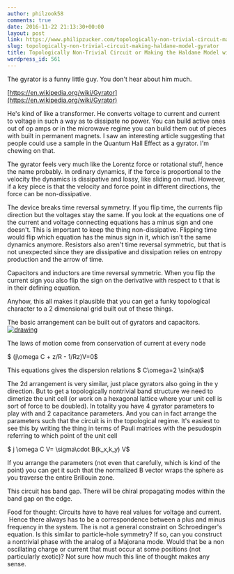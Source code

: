 ```yaml
---
author: philzook58
comments: true
date: 2016-11-22 21:13:30+00:00
layout: post
link: https://www.philipzucker.com/topologically-non-trivial-circuit-making-haldane-model-gyrator/
slug: topologically-non-trivial-circuit-making-haldane-model-gyrator
title: Topologically Non-Trivial Circuit or Making the Haldane Model with a Gyrator
wordpress_id: 561
---
```


The gyrator is a funny little guy. You don't hear about him much.

[https://en.wikipedia.org/wiki/Gyrator](https://en.wikipedia.org/wiki/Gyrator)

He's kind of like a transformer. He converts voltage to current and current to voltage in such a way as to dissipate no power. You can build active ones out of op amps or in the microwave regime you can build them out of pieces with built in permanent magnets. I saw an interesting article suggesting that people could use a sample in the Quantum Hall Effect as a gyrator. I'm chewing on that.

The gyrator feels very much like the Lorentz force or rotational stuff, hence the name probably. In ordinary dynamics, if the force is proportional to the velocity the dynamics is dissipative and lossy, like sliding on mud. However, if a key piece is that the velocity and force point in different directions, the force can be non-dissipative.

The device breaks time reversal symmetry. If you flip time, the currents flip direction but the voltages stay the same. If you look at the equations one of the current and voltage connecting equations has a minus sign and one doesn't. This is important to keep the thing non-dissipative. Flipping time would flip which equation has the minus sign in it, which isn't the same dynamics anymore. Resistors also aren't time reversal symmetric, but that is not unexpected since they are dissipative and dissipation relies on entropy production and the arrow of time.

Capacitors and inductors are time reversal symmetric. When you flip the current sign you also flip the sign on the derivative with respect to t that is in their defining equation.

Anyhow, this all makes it plausible that you can get a funky topological character to a 2 dimensional grid built out of these things.

The basic arrangement can be built out of gyrators and capacitors.[![drawing](http://www.philipzucker.com/wp-content/uploads/2016/11/Drawing-300x172.jpeg)](http://www.philipzucker.com/wp-content/uploads/2016/11/Drawing.jpeg)

The laws of motion come from conservation of current at every node

$ (j\omega C + z/R - 1/Rz)V=0$

This equations gives the dispersion relations $ C\omega=2 \sin(ka)$

The 2d arrangement is very similar, just place gyrators also going in the y direction. But to get a topologically nontrivial band structure we need to dimerize the unit cell (or work on a hexagonal lattice where your unit cell is sort of force to be doubled). In totality you have 4 gyrator parameters to play with and 2 capacitance parameters. And you can in fact arrange the parameters such that the circuit is in the topological regime. It's easiest to see this by writing the thing in terms of Pauli matrices with the pesudospin referring to which point of the unit cell

$ j \omega C V= \sigma\cdot B(k_x,k_y) V$

If you arrange the parameters (not even that carefully, which is kind of the point) you can get it such that the normalized B vector wraps the sphere as you traverse the entire Brillouin zone.

This circuit has band gap. There will be chiral propagating modes within the band gap on the edge.

Food for thought: Circuits have to have real values for voltage and current.  Hence there always has to be a correspondence between a plus and minus frequency in the system. The is not a general constraint on Schroedinger's equation. Is this similar to particle-hole symmetry? If so, can you construct a nontrivial phase with the analog of a Majorana mode. Would that be a non oscillating charge or current that must occur at some positions (not particularly exotic)? Not sure how much this line of thought makes any sense.
